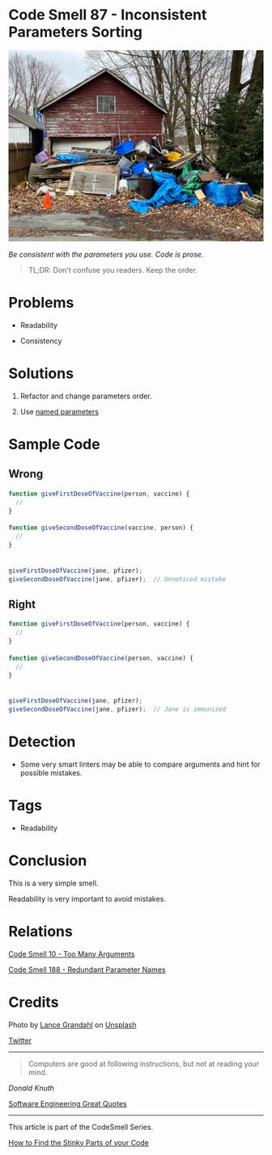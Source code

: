 # Code Smell 87 - Inconsistent Parameters Sorting

![Code Smell 87 - Inconsistent Parameters Sorting](Code%20Smell%2087%20-%20Inconsistent%20Parameters%20Sorting.jpg)

*Be consistent with the parameters you use. Code is prose.*

> TL;DR: Don't confuse you readers. Keep the order.

# Problems

- Readability

- Consistency

# Solutions

1. Refactor and change parameters order.

2. Use [named parameters](https://en.wikipedia.org/wiki/Named_parameter)

# Sample Code

## Wrong

[Gist Url]: # (https://gist.github.com/mcsee/1f21534bd7ddf9390271ed0badd7352b)
```javascript
function giveFirstDoseOfVaccine(person, vaccine) {
  //
}

function giveSecondDoseOfVaccine(vaccine, person) {
  //
}


giveFirstDoseOfVaccine(jane, pfizer);
giveSecondDoseOfVaccine(jane, pfizer);  // Unnoticed mistake
```

## Right

[Gist Url]: # (https://gist.github.com/mcsee/e33e4b69f36750d7a24621f70aba155c)
```javascript
function giveFirstDoseOfVaccine(person, vaccine) {
  //
}

function giveSecondDoseOfVaccine(person, vaccine) {
  //
}


giveFirstDoseOfVaccine(jane, pfizer);
giveSecondDoseOfVaccine(jane, pfizer);  // Jane is immunized
```

# Detection

- Some very smart linters may be able to compare arguments and hint for possible mistakes.

# Tags

- Readability

# Conclusion

This is a very simple smell. 

Readability is very important to avoid mistakes.

# Relations

[Code Smell 10 - Too Many Arguments](https://github.com/mcsee/Software-Design-Articles/tree/main/Articles/Code%20Smells/Code%20Smell%2010%20-%20Too%20Many%20Arguments/readme.md)

[Code Smell 188 - Redundant Parameter Names](https://github.com/mcsee/Software-Design-Articles/tree/main/Articles/Code%20Smells/Code%20Smell%20188%20-%20Redundant%20Parameter%20Names/readme.md)

# Credits

Photo by [Lance Grandahl](https://unsplash.com/@lg17) on [Unsplash](https://unsplash.com/s/photos/disorder)
  
[Twitter](https://twitter.com/1441462443364864006)

* * *

> Computers are good at following instructions, but not at reading your mind.

_Donald Knuth_

[Software Engineering Great Quotes](https://github.com/mcsee/Software-Design-Articles/tree/main/Articles/Quotes/Software%20Engineering%20Great%20Quotes/readme.md)

* * *

This article is part of the CodeSmell Series.

[How to Find the Stinky Parts of your Code](https://github.com/mcsee/Software-Design-Articles/tree/main/Articles/Code%20Smells/How%20to%20Find%20the%20Stinky%20parts%20of%20your%20Code/readme.md)